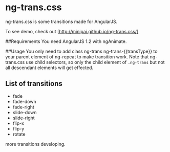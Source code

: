 ng-trans.css
============

ng-trans.css is some transitions made for AngularJS.

To see demo, check out [http://minipai.github.io/ng-trans.css/]

##Requirements
You need AngularJS 1.2 with ngAnimate.

##Usage
You only need to add class ng-trans ng-trans-{{transType}} to your parent element of ng-repeat to make transition work. Note that ng-trans.css use child selectors, so only the child element of `.ng-trans` but not all descendant elements will get effected.

## List of transitions

- fade
- fade-down
- fade-right
- slide-down
- slide-right
- flip-x
- flip-y
- rotate

more transitions developing.



